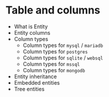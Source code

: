 # Table and columns

* What is Entity
* Entity columns
* Column types
    * Column types for `mysql` / `mariadb`
    * Column types for `postgres`
    * Column types for `sqlite` / `websql`
    * Column types for `mssql`
    * Column types for `mongodb`
* Entity inheritance
* Embedded entities
* Tree entities